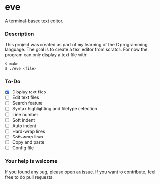 eve
===

A terminal-based text editor.

### Description

This project was created as part of my learning of the C programming language.
The goal is to create a text editor from scratch. For now the program can only
display a text file with:
```bash
$ make
$ ./eve <file>
```

### To-Do

 - [x] Display text files
 - [ ] Edit text files
 - [ ] Search feature
 - [ ] Syntax highlighting and filetype detection
 - [ ] Line number
 - [ ] Soft indent
 - [ ] Auto indent
 - [ ] Hard-wrap lines
 - [ ] Soft-wrap lines
 - [ ] Copy and paste
 - [ ] Config file

### Your help is welcome

If you found any bug, please [open an issue](https://github.com/cezelot/eve/issues/new).
If you want to contribute, feel free to do pull requests.
